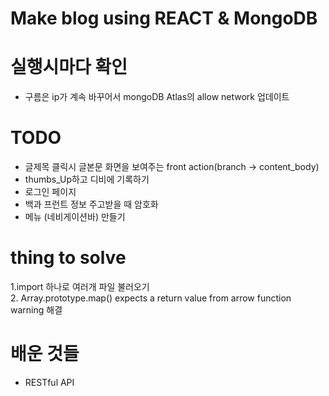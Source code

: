 # Make blog using REACT & MongoDB
# 실행시마다 확인
- 구름은 ip가 계속 바꾸어서 mongoDB Atlas의 allow network 업데이트      

# TODO
- 글제목 클릭시 글본문 화면을 보여주는 front action(branch -> content_body)
- thumbs_Up하고 디비에 기록하기
- 로그인 페이지
- 백과 프런트 정보 주고받을 때 암호화
- 메뉴 (네비게이션바) 만들기

# thing to solve
1.import 하나로 여러개 파일 불러오기   
2. Array.prototype.map() expects a return value from arrow function warning 해결

# 배운 것들 
- RESTful API
